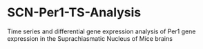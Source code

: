 # SCN-Per1-TS-Analysis
Time series and differential gene expression analysis of Per1 gene expression in the Suprachiasmatic Nucleus of Mice brains
